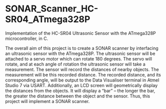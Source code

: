 # SONAR_Scanner_HC-SR04_ATmega328P
Implementation of the HC-SR04 Ultrasonic Sensor with the ATmega328P microcontroller, in C.

The overall aim of this project is to create a SONAR scanner by interfacing an ultrasonic sensor with the ATmega328P. 
The ultrasonic sensor will be attached to a servo motor which can rotate 180 degrees. 
The servo will rotate, and at each angle of rotation the ultrasonic sensor will take a measurement. 
The sensor will record the distances of nearby objects. 
The measurement will be this recorded distance. 
The recorded distance, and its corresponding angle, will be output to the Data Visualiser terminal in Atmel Studio 7 via USART.
Additionally, an LCD screen will geometrically display the distances from the objects.
It will display a “bar” – the longer the bar, the greater the distance between the object and the sensor.
Thus, this project will implement a SONAR scanner.
